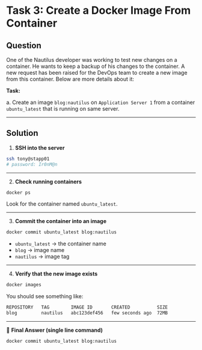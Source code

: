 # Task 3: Create a Docker Image From Container

## Question

One of the Nautilus developer was working to test new changes on a container. He wants to keep a backup of his changes to the container. A new request has been raised for the DevOps team to create a new image from this container. Below are more details about it:

**Task:**

a. Create an image `blog:nautilus` on `Application Server 1` from a container `ubuntu_latest` that is running on same server.

---

## Solution

1. **SSH into the server**

```bash
ssh tony@stapp01
# password: Ir0nM@n
```

---

2. **Check running containers**

```bash
docker ps
```
Look for the container named `ubuntu_latest`.

---

3. **Commit the container into an image**

```bash
docker commit ubuntu_latest blog:nautilus
```
- `ubuntu_latest` → the container name
- `blog` → image name
- `nautilus` → image tag

---

4. **Verify that the new image exists**

```bash
docker images
```
You should see something like:

```bash
REPOSITORY   TAG        IMAGE ID       CREATED          SIZE
blog         nautilus   abc123def456   few seconds ago  72MB
```
---

🚀 **Final Answer (single line command)**

```bash
docker commit ubuntu_latest blog:nautilus
```
